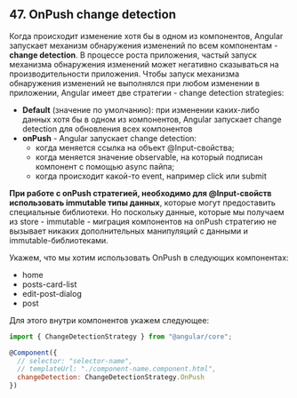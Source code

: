 ## 47. OnPush change detection

Когда происходит изменение хотя бы в одном из компонентов, Angular запускает механизм обнаружения изменений по всем компонентам - **change detection**. В процессе роста приложения, частый запуск механизма обнаружения изменений может негативно сказываться на производительности приложения. Чтобы запуск механизма обнаружения изменений не выполнялся при любом изменении в приложении, Angular имеет две стратегии - change detection strategies:
- **Default** (значение по умолчанию): при изменении каких-либо данных хотя бы в одном из компонентов, Angular запускает change detection для обновления всех компонентов
- **onPush** - Angular запускает change detection:
  - когда меняется ссылка на объект @Input-свойства; 
  - когда меняется значение observable, на который подписан компонент с помощью async пайпа; 
  - когда происходит какой-то event, например click или submit

**При работе с onPush стратегией, необходимо для @Input-свойств использовать immutable типы данных**, которые могут предоставить специальные библиотеки. Но поскольку данные, которые мы получаем из store - immutable - миграция компонентов на onPush стратегию не вызывает никаких дополнительных манипуляций с данными и immutable-библиотеками.

Укажем, что мы хотим использовать OnPush в следующих компонентах:
- home
- posts-card-list
- edit-post-dialog
- post

Для этого внутри компонентов укажем следующее:   
```js
import { ChangeDetectionStrategy } from "@angular/core";

@Component({
  // selector: "selector-name",
  // templateUrl: "./component-name.component.html",
  changeDetection: ChangeDetectionStrategy.OnPush
})
```